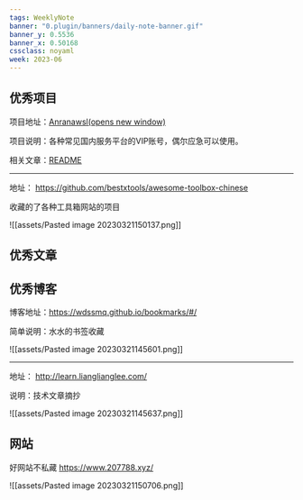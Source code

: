 ```yaml
---
tags: WeeklyNote
banner: "0.plugin/banners/daily-note-banner.gif"
banner_y: 0.5536
banner_x: 0.50168
cssclass: noyaml
week: 2023-06
---
```



## 优秀项目

项目地址：[Anranawsl(opens new window)](https://github.com/anran-world/Anranawsl)

项目说明：各种常见国内服务平台的VIP账号，偶尔应急可以使用。

相关文章：[README](https://github.com/anran-world/Anranawsl#readme)

---

地址： https://github.com/bestxtools/awesome-toolbox-chinese

收藏的了各种工具箱网站的项目

![[assets/Pasted image 20230321150137.png]]

## 优秀文章



## 优秀博客

博客地址：https://wdssmq.github.io/bookmarks/#/

简单说明：水水的书签收藏

![[assets/Pasted image 20230321145601.png]]

---

地址： http://learn.lianglianglee.com/

说明：技术文章摘抄

![[assets/Pasted image 20230321145637.png]]


## 网站
 

好网站不私藏 https://www.207788.xyz/

![[assets/Pasted image 20230321150706.png]]